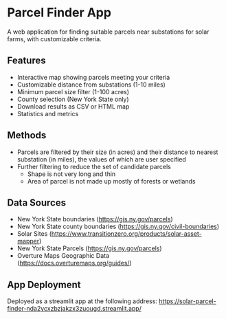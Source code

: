 # Parcel Finder App

A web application for finding suitable parcels near substations for solar farms, with customizable criteria.

## Features

- Interactive map showing parcels meeting your criteria
- Customizable distance from substations (1-10 miles)
- Minimum parcel size filter (1-100 acres)
- County selection (New York State only)
- Download results as CSV or HTML map
- Statistics and metrics

## Methods

- Parcels are filtered by their size (in acres) and their distance to nearest substation (in miles), the values of which are user specified
- Further filtering to reduce the set of candidate parcels
    - Shape is not very long and thin
    - Area of parcel is not made up mostly of forests or wetlands

## Data Sources

- New York State boundaries (https://gis.ny.gov/parcels)
- New York State county boundaries (https://gis.ny.gov/civil-boundaries)
- Solar Sites (https://www.transitionzero.org/products/solar-asset-mapper)
- New York State Parcels (https://gis.ny.gov/parcels)
- Overture Maps Geographic Data (https://docs.overturemaps.org/guides/)


## App Deployment

Deployed as a streamlit app at the following address: https://solar-parcel-finder-nda2ycxzbzjakzx3zuougd.streamlit.app/

